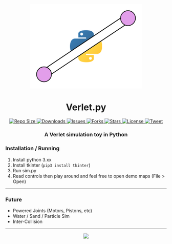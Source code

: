 <p align="center">
    <a href="https://github.com/oxi-dev0/Verlet.py/releases">
        <img src="https://github.com/oxi-dev0/Verlet.py/blob/main/Images/Logo.png" width=350>
    </a>
</p>

<h1 align="center"> Verlet.py </h2>
<p align="center">
    <a href="#">
        <img src="https://img.shields.io/github/repo-size/oxi-dev0/Verlet.py" alt="Repo Size">
    </a>
    <a href="https://github.com/oxi-dev0/Verlet.py/releases">
        <img src="https://img.shields.io/github/downloads/oxi-dev0/Verlet.py/total" alt="Downloads">
    </a>
    <a href="https://github.com/oxi-dev0/Verlet.py/issues">
        <img src="https://img.shields.io/github/issues/oxi-dev0/Verlet.py" alt="Issues">
    </a>
    <a href="#">
        <img src="https://img.shields.io/github/forks/oxi-dev0/Verlet.py" alt="Forks">
    </a>
    <a href="#">
        <img src="https://img.shields.io/github/stars/oxi-dev0/Verlet.py" alt="Stars">
    </a>
    <a href="https://en.wikipedia.org/wiki/MIT_License">
        <img src="https://img.shields.io/github/license/oxi-dev0/Verlet.py" alt="License">
    </a>
    <a href="https://twitter.com/intent/tweet?text=Check%20out%20this%20cool%20Tkinter%20verlet%20sim%21%20https%3A%2F%2Fgithub.com%2Foxi-dev0%2Verlet.py%2F">
      <img src="https://img.shields.io/twitter/url?style=social&url=https%3A%2F%2Fgithub.com%2Foxi-dev0%2FVerlet.py" alt="Tweet">
    </a>
</p>

<h3 align="center"> A Verlet simulation toy in Python </h3>

### Installation / Running
1. Install python 3.xx
2. Install tkinter (`pip3 install tkinter`)
3. Run sim.py
4. Read controls then play around and feel free to open demo maps (File > Open)

------------



### Future
- Powered Joints (Motors, Pistons, etc)
- Water / Sand / Particle Sim
- Inter-Collision
------------


<p align="center">
    <a href="#">
        <img src="https://user-images.githubusercontent.com/33568643/132953990-c72c696e-0d71-4939-9521-ccdd8857990b.jpg" width=500>
    </a>
 </p>

